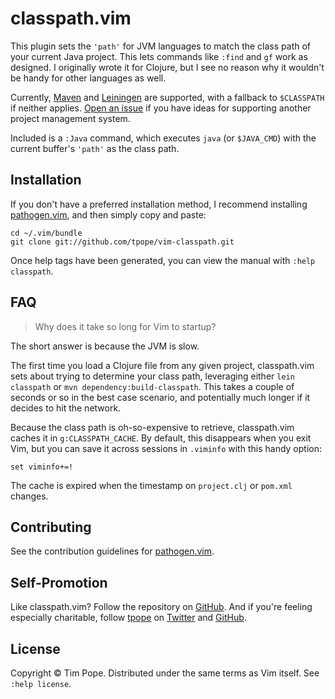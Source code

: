 # classpath.vim

This plugin sets the `'path'` for JVM languages to match the class path of
your current Java project.  This lets commands like `:find` and `gf` work as
designed.  I originally wrote it for Clojure, but I see no reason why it
wouldn't be handy for other languages as well.

Currently, [Maven][] and [Leiningen][] are supported, with a fallback to
`$CLASSPATH` if neither applies.  [Open an issue][GitHub issues] if you have
ideas for supporting another project management system.

Included is a `:Java` command, which executes `java` (or `$JAVA_CMD`) with the
current buffer's `'path'` as the class path.

[Maven]: http://maven.apache.org/
[Leiningen]: https://github.com/technomancy/leiningen
[GitHub issues]: https://github.com/tpope/vim-classpath/issues

## Installation

If you don't have a preferred installation method, I recommend
installing [pathogen.vim](https://github.com/tpope/vim-pathogen), and
then simply copy and paste:

    cd ~/.vim/bundle
    git clone git://github.com/tpope/vim-classpath.git

Once help tags have been generated, you can view the manual with
`:help classpath`.

## FAQ

> Why does it take so long for Vim to startup?

The short answer is because the JVM is slow.

The first time you load a Clojure file from any given project, classpath.vim
sets about trying to determine your class path, leveraging either
`lein classpath` or `mvn dependency:build-classpath`.  This takes a couple of
seconds or so in the best case scenario, and potentially much longer if it
decides to hit the network.

Because the class path is oh-so-expensive to retrieve, classpath.vim caches it
in `g:CLASSPATH_CACHE`.  By default, this disappears when you exit Vim, but
you can save it across sessions in `.viminfo` with this handy option:

    set viminfo+=!

The cache is expired when the timestamp on `project.clj` or `pom.xml` changes.

## Contributing

See the contribution guidelines for
[pathogen.vim](https://github.com/tpope/vim-pathogen#readme).

## Self-Promotion

Like classpath.vim?  Follow the repository on
[GitHub](https://github.com/tpope/vim-classpath).  And if
you're feeling especially charitable, follow [tpope](http://tpo.pe/) on
[Twitter](http://twitter.com/tpope) and
[GitHub](https://github.com/tpope).

## License

Copyright © Tim Pope.  Distributed under the same terms as Vim itself.
See `:help license`.
